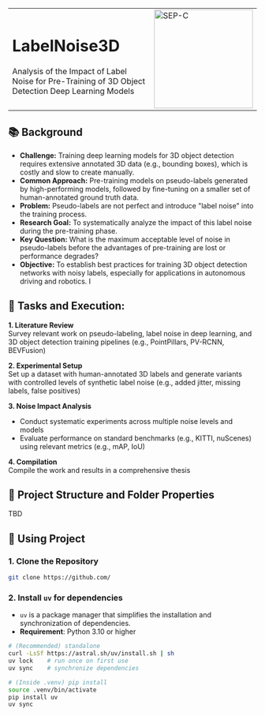 <table>
<tr>
<td>

# LabelNoise3D

Analysis of the Impact of Label Noise for Pre-Training of 3D Object Detection Deep Learning Models

</td>
<td>
<img src="https://github.com/user-attachments/assets/70678fb4-12ee-4759-8d85-f9319982e293" alt="SEP-C" width="200" />
</td>
</tr>
</table>

## 📚 Background
- **Challenge:** Training deep learning models for 3D object detection requires extensive annotated 3D data (e.g., bounding boxes), which is costly and slow to create manually.
- **Common Approach:** Pre-training models on pseudo-labels generated by high-performing models, followed by fine-tuning on a smaller set of human-annotated ground truth data.
- **Problem:** Pseudo-labels are not perfect and introduce "label noise" into the training process.
- **Research Goal:** To systematically analyze the impact of this label noise during the pre-training phase.
- **Key Question:** What is the maximum acceptable level of noise in pseudo-labels before the advantages of pre-training are lost or performance degrades?
- **Objective:** To establish best practices for training 3D object detection networks with noisy labels, especially for applications in autonomous driving and robotics. I 


## 📌 Tasks and Execution:
 **1. Literature Review** \
Survey relevant work on pseudo-labeling, label noise in deep learning, and 3D object detection training pipelines (e.g., PointPillars, PV-RCNN, BEVFusion)

 **2. Experimental Setup** \
Set up a dataset with human-annotated 3D labels and generate variants with controlled levels of synthetic label noise (e.g., added jitter, missing labels, false positives)

 **3. Noise Impact Analysis** 
- Conduct systematic experiments across multiple noise levels and models
- Evaluate performance on standard benchmarks (e.g., KITTI, nuScenes) using relevant metrics (e.g., mAP, IoU)

 **4. Compilation** \
Compile the work and results in a comprehensive thesis


## 📂 Project Structure and Folder Properties
TBD

## 🚀 Using Project

### 1. Clone the Repository
```bash
git clone https://github.com/
``` 

### 2. Install `uv` for dependencies
- `uv` is a package manager that simplifies the installation and synchronization of dependencies.
- **Requirement**: Python 3.10 or higher

```bash
# (Recommended) standalone
curl -LsSf https://astral.sh/uv/install.sh | sh
uv lock    # run once on first use
uv sync    # synchronize dependencies

# (Inside .venv) pip install
source .venv/bin/activate
pip install uv
uv sync
```
